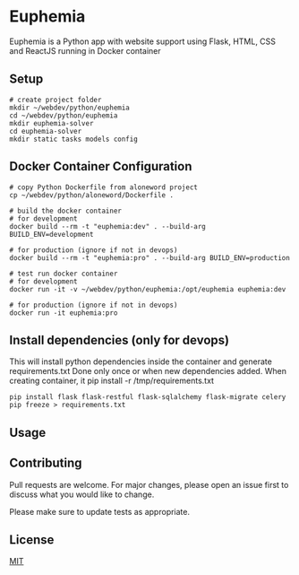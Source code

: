 # Euphemia

Euphemia is a Python app with website support using Flask, HTML, CSS and ReactJS running in Docker container

## Setup
```
# create project folder
mkdir ~/webdev/python/euphemia
cd ~/webdev/python/euphemia
mkdir euphemia-solver
cd euphemia-solver
mkdir static tasks models config
```

## Docker Container Configuration
```
# copy Python Dockerfile from aloneword project
cp ~/webdev/python/aloneword/Dockerfile .

# build the docker container
# for development
docker build --rm -t "euphemia:dev" . --build-arg BUILD_ENV=development

# for production (ignore if not in devops)
docker build --rm -t "euphemia:pro" . --build-arg BUILD_ENV=production

# test run docker container
# for development
docker run -it -v ~/webdev/python/euphemia:/opt/euphemia euphemia:dev

# for production (ignore if not in devops)
docker run -it euphemia:pro
```

## Install dependencies (only for devops)
This will install python dependencies inside the container and generate requirements.txt
Done only once or when new dependencies added.
When creating container, it pip install -r /tmp/requirements.txt
```
pip install flask flask-restful flask-sqlalchemy flask-migrate celery
pip freeze > requirements.txt
```

## Usage

## Contributing
Pull requests are welcome. For major changes, please open an issue first to discuss what you would like to change.

Please make sure to update tests as appropriate.

## License
[MIT](https://choosealicense.com/licenses/mit/)
